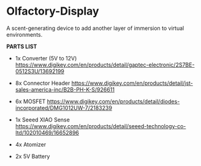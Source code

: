 # Olfactory-Display
A scent-generating device to add another layer of immersion to virtual environments.

**PARTS LIST**

* 1x Converter (5V to 12V)
https://www.digikey.com/en/products/detail/gaptec-electronic/2S7BE-0512S3U/13692199

* 8x Connector Header
https://www.digikey.com/en/products/detail/jst-sales-america-inc/B2B-PH-K-S/926611

* 6x MOSFET
https://www.digikey.com/en/products/detail/diodes-incorporated/DMG1012UW-7/2183239

* 1x Seeed XIAO Sense
https://www.digikey.com/en/products/detail/seeed-technology-co-ltd/102010469/16652896

* 4x Atomizer

* 2x 5V Battery

